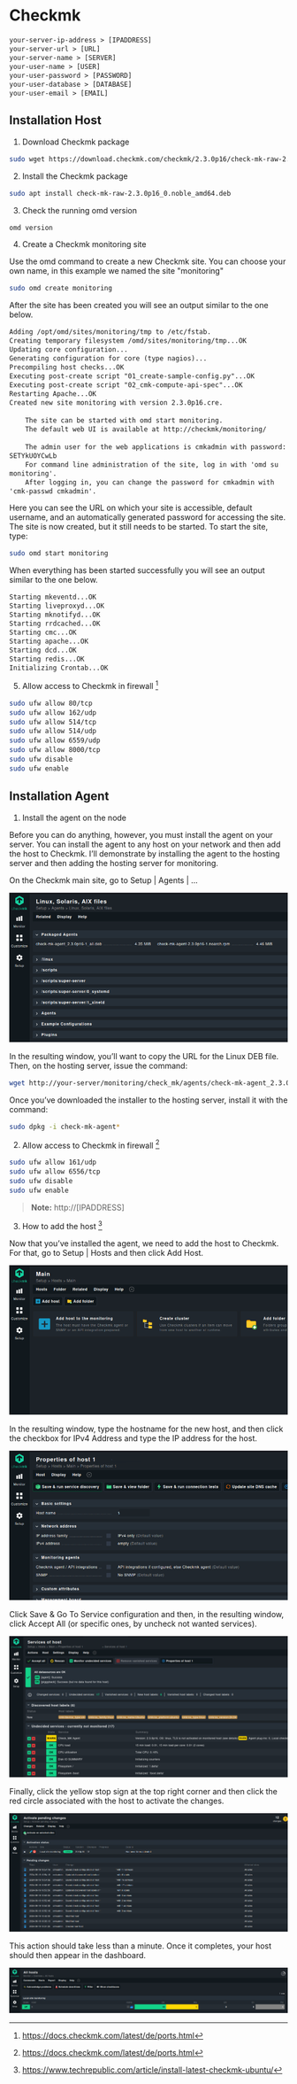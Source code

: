 # Checkmk

```
your-server-ip-address > [IPADDRESS]
your-server-url > [URL]
your-server-name > [SERVER]
your-user-name > [USER]
your-user-password > [PASSWORD]
your-user-database > [DATABASE]
your-user-email > [EMAIL]
```

## Installation Host

1. Download Checkmk package

```bash
sudo wget https://download.checkmk.com/checkmk/2.3.0p16/check-mk-raw-2.3.0p16_0.noble_amd64.deb
```

2. Install the Checkmk package

```bash
sudo apt install check-mk-raw-2.3.0p16_0.noble_amd64.deb
```

3. Check the running omd version

```bash
omd version
```

4. Create a Checkmk monitoring site

Use the omd command to create a new Checkmk site. You can choose your own name, in this example we named the site "monitoring"

```bash
sudo omd create monitoring
```

After the site has been created you will see an output similar to the one below.

```
Adding /opt/omd/sites/monitoring/tmp to /etc/fstab.
Creating temporary filesystem /omd/sites/monitoring/tmp...OK
Updating core configuration...
Generating configuration for core (type nagios)...
Precompiling host checks...OK
Executing post-create script "01_create-sample-config.py"...OK
Executing post-create script "02_cmk-compute-api-spec"...OK
Restarting Apache...OK
Created new site monitoring with version 2.3.0p16.cre.

    The site can be started with omd start monitoring.
    The default web UI is available at http://checkmk/monitoring/

    The admin user for the web applications is cmkadmin with password: SETYkUOYCwLb
    For command line administration of the site, log in with 'omd su monitoring'.
    After logging in, you can change the password for cmkadmin with 'cmk-passwd cmkadmin'.
```

Here you can see the URL on which your site is accessible, default username, and an automatically generated password for accessing the site. The site is now created, but it still needs to be started. To start the site, type:

```bash
sudo omd start monitoring
```

When everything has been started successfully you will see an output similar to the one below.

```
Starting mkeventd...OK
Starting liveproxyd...OK
Starting mknotifyd...OK
Starting rrdcached...OK
Starting cmc...OK
Starting apache...OK
Starting dcd...OK
Starting redis...OK
Initializing Crontab...OK
```

5. Allow access to Checkmk in firewall [^1]

```bash
sudo ufw allow 80/tcp
sudo ufw allow 162/udp
sudo ufw allow 514/tcp
sudo ufw allow 514/udp
sudo ufw allow 6559/udp
sudo ufw allow 8000/tcp
sudo ufw disable
sudo ufw enable
```

## Installation Agent

1. Install the agent on the node

Before you can do anything, however, you must install the agent on your server. You can install the agent to any host on your network and then add the host to Checkmk. I’ll demonstrate by installing the agent to the hosting server and then adding the hosting server for monitoring.

On the Checkmk main site, go to Setup | Agents | ...

![Screenshot-1](./assets/checkmk_agent_1.png)

In the resulting window, you’ll want to copy the URL for the Linux DEB file. Then, on the hosting server, issue the command:

```bash
wget http://your-server/monitoring/check_mk/agents/check-mk-agent_2.3.0p16-1_all.deb
```

Once you’ve downloaded the installer to the hosting server, install it with the command:

```bash
sudo dpkg -i check-mk-agent*
```

2. Allow access to Checkmk in firewall [^1]

```bash
sudo ufw allow 161/udp
sudo ufw allow 6556/tcp
sudo ufw disable
sudo ufw enable
```

> **Note:**
> http://[IPADDRESS]

3. How to add the host [^2]

Now that you’ve installed the agent, we need to add the host to Checkmk. For that, go to Setup | Hosts and then click Add Host.

![Screenshot-2](./assets/checkmk_agent_2.png)

In the resulting window, type the hostname for the new host, and then click the checkbox for IPv4 Address and type the IP address for the host.

![Screenshot-3](./assets/checkmk_agent_3.png)

Click Save & Go To Service configuration and then, in the resulting window, click Accept All (or specific ones, by uncheck not wanted services).

![Screenshot-4](./assets/checkmk_agent_4.png)

Finally, click the yellow stop sign at the top right corner and then click the red circle associated with the host to activate the changes.

![Screenshot-5](./assets/checkmk_agent_5.png)

This action should take less than a minute. Once it completes, your host should then appear in the dashboard.

![Screenshot-6](./assets/checkmk_agent_6.png)

[^1]: https://docs.checkmk.com/latest/de/ports.html
[^2]: https://www.techrepublic.com/article/install-latest-checkmk-ubuntu/
